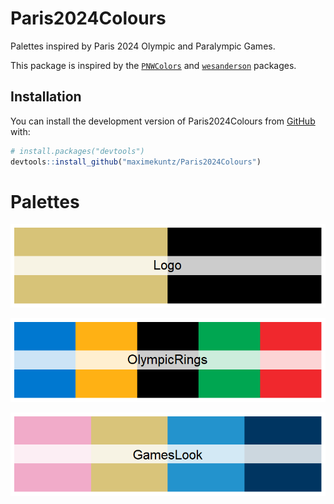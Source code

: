 # Paris2024Colours

<!-- badges: start -->
<!-- badges: end -->

Palettes inspired by Paris 2024 Olympic and Paralympic Games.

This package is inspired by the [`PNWColors`](https://github.com/jakelawlor/PNWColors) and [`wesanderson`](https://github.com/karthik/wesanderson) packages.

## Installation

You can install the development version of Paris2024Colours from [GitHub](https://github.com/) with:

``` r
# install.packages("devtools")
devtools::install_github("maximekuntz/Paris2024Colours")
```

# Palettes

![Logo palette](man/figures/palette_Logo.png)

![OlympicRings palette](man/figures/palette_OlympicRings.png)

![GamesLook palette](man/figures/palette_GamesLook.png)
